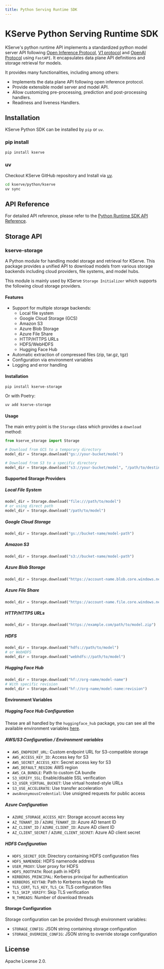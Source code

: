 ```yaml
---
title: Python Serving Runtime SDK
---
```


# KServe Python Serving Runtime SDK
KServe's python runtime API implements a standardized python model server API following [Open Inference Protocol](https://github.com/kserve/open-inference-protocol), [V1 protocol](../../concepts/architecture/data-plane/v1-protocol.md) and [OpenAI Protocol](https://platform.openai.com/docs/api-reference/introduction) using `FastAPI`.
It encapsulates data plane API definitions and storage retrieval for models.

It provides many functionalities, including among others:

* Implements the data plane API following open inference protocol.
* Provide extensible model server and model API.
* Allow customizing pre-processing, prediction and post-processing handlers.
* Readiness and liveness Handlers.

## Installation

KServe Python SDK can be installed by `pip` or `uv`.

### pip install

```sh
pip install kserve
```

### uv

Checkout KServe GitHub repository and Install via [uv](https://docs.astral.sh/uv/getting-started/installation/).

```sh
cd kserve/python/kserve
uv sync
```

## API Reference

For detailed API reference, please refer to the [Python Runtime SDK API Reference](python-runtime-sdk-api.md).

## Storage API

### kserve-storage

A Python module for handling model storage and retrieval for KServe. This package provides a unified API to download models from various storage backends including cloud providers, file systems, and model hubs.

This module is mainly used by KServe `Storage Initializer` which supports the following cloud storage providers.

#### Features

- Support for multiple storage backends:
    - Local file system
    - Google Cloud Storage (GCS)
    - Amazon S3
    - Azure Blob Storage
    - Azure File Share
    - HTTP/HTTPS URLs
    - HDFS/WebHDFS
    - Hugging Face Hub
- Automatic extraction of compressed files (zip, tar.gz, tgz)
- Configuration via environment variables
- Logging and error handling

#### Installation

```sh
pip install kserve-storage
```

Or with Poetry:

```sh
uv add kserve-storage
```

#### Usage

The main entry point is the `Storage` class which provides a `download` method:

```python
from kserve_storage import Storage

# Download from GCS to a temporary directory
model_dir = Storage.download("gs://your-bucket/model")

# Download from S3 to a specific directory
model_dir = Storage.download("s3://your-bucket/model", "/path/to/destination")
```

#### Supported Storage Providers

##### Local File System

```python
model_dir = Storage.download("file:///path/to/model")
# or using direct path
model_dir = Storage.download("/path/to/model")
```

##### Google Cloud Storage

```python
model_dir = Storage.download("gs://bucket-name/model-path")
```

##### Amazon S3

```python
model_dir = Storage.download("s3://bucket-name/model-path")
```

##### Azure Blob Storage

```python
model_dir = Storage.download("https://account-name.blob.core.windows.net/container-name/model-path")
```

##### Azure File Share

```python
model_dir = Storage.download("https://account-name.file.core.windows.net/share-name/model-path")
```

##### HTTP/HTTPS URLs

```python
model_dir = Storage.download("https://example.com/path/to/model.zip")
```

##### HDFS

```python
model_dir = Storage.download("hdfs://path/to/model")
# or WebHDFS
model_dir = Storage.download("webhdfs://path/to/model")
```

##### Hugging Face Hub

```python
model_dir = Storage.download("hf://org-name/model-name")
# With specific revision
model_dir = Storage.download("hf://org-name/model-name:revision")
```

#### Environment Variables

##### Hugging Face Hub Configuration

These are all handled by the `huggingface_hub` package, you can see all the available environment variables [here](https://huggingface.co/docs/huggingface_hub/en/package_reference/environment_variables).

##### AWS/S3 Configuration / Environment variables

- `AWS_ENDPOINT_URL`: Custom endpoint URL for S3-compatible storage
- `AWS_ACCESS_KEY_ID`: Access key for S3
- `AWS_SECRET_ACCESS_KEY`: Secret access key for S3
- `AWS_DEFAULT_REGION`: AWS region
- `AWS_CA_BUNDLE`: Path to custom CA bundle
- `S3_VERIFY_SSL`: Enable/disable SSL verification
- `S3_USER_VIRTUAL_BUCKET`: Use virtual hosted-style URLs
- `S3_USE_ACCELERATE`: Use transfer acceleration
- `awsAnonymousCredential`: Use unsigned requests for public access

##### Azure Configuration

- `AZURE_STORAGE_ACCESS_KEY`: Storage account access key
- `AZ_TENANT_ID` / `AZURE_TENANT_ID`: Azure AD tenant ID
- `AZ_CLIENT_ID` / `AZURE_CLIENT_ID`: Azure AD client ID
- `AZ_CLIENT_SECRET` / `AZURE_CLIENT_SECRET`: Azure AD client secret

##### HDFS Configuration

- `HDFS_SECRET_DIR`: Directory containing HDFS configuration files
- `HDFS_NAMENODE`: HDFS namenode address
- `USER_PROXY`: User proxy for HDFS
- `HDFS_ROOTPATH`: Root path in HDFS
- `KERBEROS_PRINCIPAL`: Kerberos principal for authentication
- `KERBEROS_KEYTAB`: Path to Kerberos keytab file
- `TLS_CERT`, `TLS_KEY`, `TLS_CA`: TLS configuration files
- `TLS_SKIP_VERIFY`: Skip TLS verification
- `N_THREADS`: Number of download threads

#### Storage Configuration

Storage configuration can be provided through environment variables:

- `STORAGE_CONFIG`: JSON string containing storage configuration
- `STORAGE_OVERRIDE_CONFIG`: JSON string to override storage configuration

## License

Apache License 2.0.
